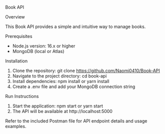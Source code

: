 
Book API

Overview

This Book API provides a simple and intuitive way to manage books.

Prerequisites

- Node.js version: 16.x or higher
- MongoDB (local or Atlas)

Installation

1. Clone the repository: git clone <https://github.com/Naomi0410/Book-API> 
2. Navigate to the project directory: cd book-api
3. Install dependencies: npm install or yarn install
4. Create a .env file and add your MongoDB connection string

Run Instructions
1. Start the application: npm start or yarn start
2. The API will be available at http://localhost:5000

Refer to the included Postman file for API endpoint details and usage examples.



